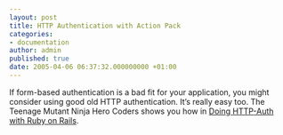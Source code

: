 ```yaml
---
layout: post
title: HTTP Authentication with Action Pack
categories:
- documentation
author: admin
published: true
date: 2005-04-06 06:37:32.000000000 +01:00
---
```

<p>If form-based authentication is a bad fit for your application, you might consider using good old <span class="caps">HTTP</span> authentication. It&#8217;s really easy too. The Teenage Mutant Ninja Hero Coders shows you how in <a href="http://blogs.23.nu/c0re/stories/7409/">Doing <span class="caps">HTTP</span>-Auth with Ruby on Rails</a>.</p>